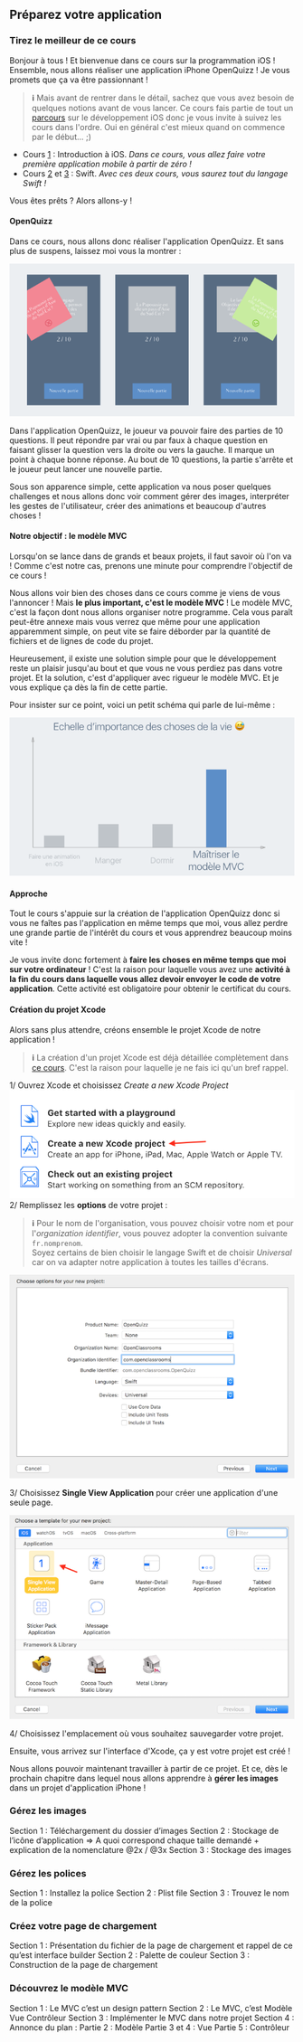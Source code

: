 ## Préparez votre application

### Tirez le meilleur de ce cours

Bonjour à tous ! Et bienvenue dans ce cours sur la programmation iOS ! Ensemble, nous allons réaliser une application iPhone OpenQuizz ! Je vous promets que ça va être passionnant !

> **:information_source:** Mais avant de rentrer dans le détail, sachez que vous avez besoin de quelques notions avant de vous lancer. Ce cours fais partie de tout un [parcours](https://openclassrooms.com/paths/developpeur-se-dapplication-ios) sur le développement iOS donc je vous invite à suivez les cours dans l'ordre. Oui en général c'est mieux quand on commence par le début... ;)  
- Cours [1](https://openclassrooms.com/courses/introduction-a-ios-plongez-dans-le-developpement-mobile) : Introduction à iOS. *Dans ce cours, vous allez faire votre première application mobile à partir de zéro !*
- Cours [2](https://openclassrooms.com/courses/apprenez-les-fondamentaux-de-swift) et [3](https://openclassrooms.com/courses/approfondissez-swift-avec-la-programmation-orientee-objet) : Swift. *Avec ces deux cours, vous saurez tout du langage Swift !*

Vous êtes prêts ? Alors allons-y !

#### OpenQuizz

Dans ce cours, nous allons donc réaliser l'application OpenQuizz. Et sans plus de suspens, laissez moi vous la montrer :

![](Images/P1C1_1.png)

Dans l'application OpenQuizz, le joueur va pouvoir faire des parties de 10 questions. Il peut répondre par vrai ou par faux à chaque question en faisant glisser la question vers la droite ou vers la gauche. Il marque un point à chaque bonne réponse. Au bout de 10 questions, la partie s'arrête et le joueur peut lancer une nouvelle partie.

Sous son apparence simple, cette application va nous poser quelques challenges et nous allons donc voir comment gérer des images, interpréter les gestes de l'utilisateur, créer des animations et beaucoup d'autres choses !


#### Notre objectif : le modèle MVC
Lorsqu'on se lance dans de grands et beaux projets, il faut savoir où l'on va ! Comme c'est notre cas, prenons une minute pour comprendre l'objectif de ce cours !

Nous allons voir bien des choses dans ce cours comme je viens de vous l'annoncer ! Mais **le plus important, c'est le modèle MVC** ! Le modèle MVC, c'est la façon dont nous allons organiser notre programme. Cela vous paraît peut-être annexe mais vous verrez que même pour une application apparemment simple, on peut vite se faire déborder par la quantité de fichiers et de lignes de code du projet.

Heureusement, il existe une solution simple pour que le développement reste un plaisir jusqu'au bout et que vous ne vous perdiez pas dans votre projet. Et la solution, c'est d'appliquer avec rigueur le modèle MVC. Et je vous explique ça dès la fin de cette partie.

Pour insister sur ce point, voici un petit schéma qui parle de lui-même :

![](Images/P1C1_2.png)

#### Approche

Tout le cours s'appuie sur la création de l'application OpenQuizz donc si vous ne faîtes pas l'application en même temps que moi, vous allez perdre une grande partie de l'intérêt du cours et vous apprendrez beaucoup moins vite !

Je vous invite donc fortement à **faire les choses en même temps que moi sur votre ordinateur** ! C'est la raison pour laquelle vous avez une **activité à la fin du cours dans laquelle vous allez devoir envoyer le code de votre application**. Cette activité est obligatoire pour obtenir le certificat du cours.

#### Création du projet Xcode
Alors sans plus attendre, créons ensemble le projet Xcode de notre application !

> **:information_source:** La création d'un projet Xcode est déjà détaillée complètement dans [ce cours](https://openclassrooms.com/courses/introduction-a-ios-plongez-dans-le-developpement-mobile/creez-votre-projet). C'est la raison pour laquelle je ne fais ici qu'un bref rappel.

1/ Ouvrez Xcode et choisissez *Create a new Xcode Project*
![](Images/P1C1_3.png)
2/ Remplissez les **options** de votre projet :

> **:information_source:** Pour le nom de l'organisation, vous pouvez choisir votre nom et pour l'*organization identifier*, vous pouvez adopter la convention suivante `fr.nomprenom`.  
Soyez certains de bien choisir le langage Swift et de choisir *Universal* car on va adapter notre application à toutes les tailles d'écrans.

![](Images/P1C1_4.png)

3/ Choisissez **Single View Application** pour créer une application d'une seule page.

![](Images/P1C1_5.png)

4/ Choisissez l'emplacement où vous souhaitez sauvegarder votre projet.

Ensuite, vous arrivez sur l'interface d'Xcode, ça y est votre projet est créé !

Nous allons pouvoir maintenant travailler à partir de ce projet. Et ce, dès le prochain chapitre dans lequel nous allons apprendre à **gérer les images** dans un projet d'application iPhone !

### Gérez les images
Section 1 : Téléchargement du dossier d’images
Section 2 : Stockage de l’icône d’application => A quoi correspond chaque taille demandé + explication de la nomenclature @2x / @3x
Section 3 : Stockage des images

### Gérez les polices
Section 1 : Installez la police
Section 2 : Plist file
Section 3 : Trouvez le nom de la police

### Créez votre page de chargement
Section 1 : Présentation du fichier de la page de chargement et rappel de ce qu’est interface builder
Section 2 : Palette de couleur
Section 3 : Construction de la page de chargement

### Découvrez le modèle MVC
Section 1 : Le MVC c’est un design pattern
Section 2 : Le MVC, c’est Modèle Vue Contrôleur
Section 3 : Implémenter le MVC dans notre projet
Section 4 : Annonce du plan :
Partie 2 : Modèle
Partie 3 et 4 : Vue
Partie 5 : Contrôleur
